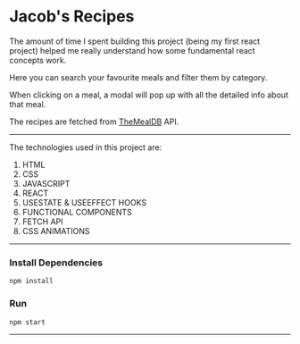 # Jacob's Recipes

The amount of time I spent building this project (being my first react project) helped me really understand how some fundamental react concepts work.

Here you can search your favourite meals and filter them by category. 

When clicking on a meal, a modal will pop up with all the detailed info about that meal.

The recipes are fetched from [TheMealDB](https://www.themealdb.com/) API.

---

The technologies used in this project are:

1. HTML
2. CSS
3. JAVASCRIPT
4. REACT
5. USESTATE & USEEFFECT HOOKS
6. FUNCTIONAL COMPONENTS
7. FETCH API
8. CSS ANIMATIONS

---

### Install Dependencies

```
npm install
```

### Run

```
npm start
```

---

